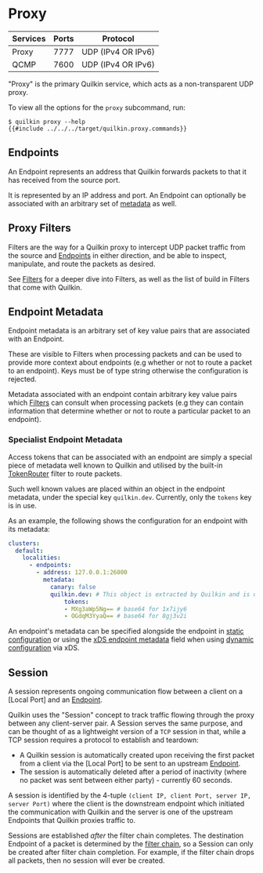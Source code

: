 # Proxy

| Services | Ports | Protocol           |
|----------|-------|--------------------|
| Proxy    | 7777  | UDP (IPv4 OR IPv6) |
| QCMP     | 7600  | UDP (IPv4 OR IPv6) |

"Proxy" is the primary Quilkin service, which acts as a non-transparent UDP
proxy.

To view all the options for the `proxy` subcommand, run: 

```shell
$ quilkin proxy --help
{{#include ../../../target/quilkin.proxy.commands}}
```

## Endpoints

An Endpoint represents an address that Quilkin forwards packets to that it has received from the 
source port.

It is represented by an IP address and port. An Endpoint can optionally be associated with an arbitrary set of 
[metadata](#endpoint-metadata) as well.

## Proxy Filters

Filters are the way for a Quilkin proxy to intercept UDP packet traffic from the
source and [Endpoints][Endpoint] in either direction, and be able to inspect,
manipulate, and route the packets as desired. 

See [Filters]  for a deeper dive into Filters, as well as the list of build in Filters that come with 
Quilkin.

## Endpoint Metadata

Endpoint metadata is an arbitrary set of key value pairs that are associated with an Endpoint.

These are visible to Filters when processing packets and can be used to provide more context about endpoints (e.g 
whether or not to route a packet to an endpoint). Keys must be of type string otherwise the configuration is rejected.

Metadata associated with an endpoint contain arbitrary key value pairs which [Filters] can consult when processing packets (e.g they can contain information that determine whether or not to route a particular packet to an endpoint).

### Specialist Endpoint Metadata

Access tokens that can be associated with an endpoint are simply a special piece of metadata well known to Quilkin 
and utilised by the built-in [TokenRouter] filter to route packets.

Such well known values are placed within an object in the endpoint metadata, under the special key `quilkin.dev`. 
Currently, only the `tokens` key is in use.

As an example, the following shows the configuration for an endpoint with its metadata:
```yaml
clusters:
  default:
    localities:
      - endpoints:
        - address: 127.0.0.1:26000
          metadata:
            canary: false
            quilkin.dev: # This object is extracted by Quilkin and is usually reserved for built-in features
                tokens:
                - MXg3aWp5Ng== # base64 for 1x7ijy6
                - OGdqM3YyaQ== # base64 for 8gj3v2i
```

An endpoint's metadata can be specified alongside the endpoint in [static configuration][file-configuration] or using the [xDS endpoint metadata][xds-endpoint-metadata] field when using [dynamic configuration][dynamic-configuration-doc] via xDS.

## Session

A session represents ongoing communication flow between a client on a [Local Port] and an [Endpoint].

Quilkin uses the "Session" concept to track traffic flowing through the proxy between any client-server pair. A
Session serves the same purpose, and can be thought of as a lightweight version of a `TCP` session in that, while a
TCP session requires a protocol to establish and teardown:

- A Quilkin session is automatically created upon receiving the first packet from a client via the [Local Port] to be 
  sent to an upstream [Endpoint].
- The session is automatically deleted after a period of inactivity (where no packet was sent between either 
  party) - currently 60 seconds.

A session is identified by the 4-tuple `(client IP, client Port, server IP, server Port)` where the client is the 
downstream endpoint which initiated the communication with Quilkin and the server is one of the upstream Endpoints 
that Quilkin proxies traffic to.

Sessions are established *after* the filter chain completes. The destination Endpoint of a packet is determined by 
the [filter chain][Filters], so a Session can only be created after filter chain completion. For example, if the 
filter chain drops all packets, then no session will ever be created.

[Endpoint]: #endpoints
[file-configuration]: ./proxy/configuration.md
[xds-endpoint-metadata]: https://www.envoyproxy.io/docs/envoy/latest/api-v3/config/endpoint/v3/endpoint_components.proto#envoy-v3-api-field-config-endpoint-v3-lbendpoint-metadata
[dynamic-configuration-doc]: ./xds.md
[TokenRouter]: ./proxy/filters/token_router.md
[Filters]: ./proxy/filters.md
